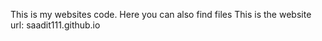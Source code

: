 This is my websites code. Here you can also find files 
This is the website url: saadit111.github.io
